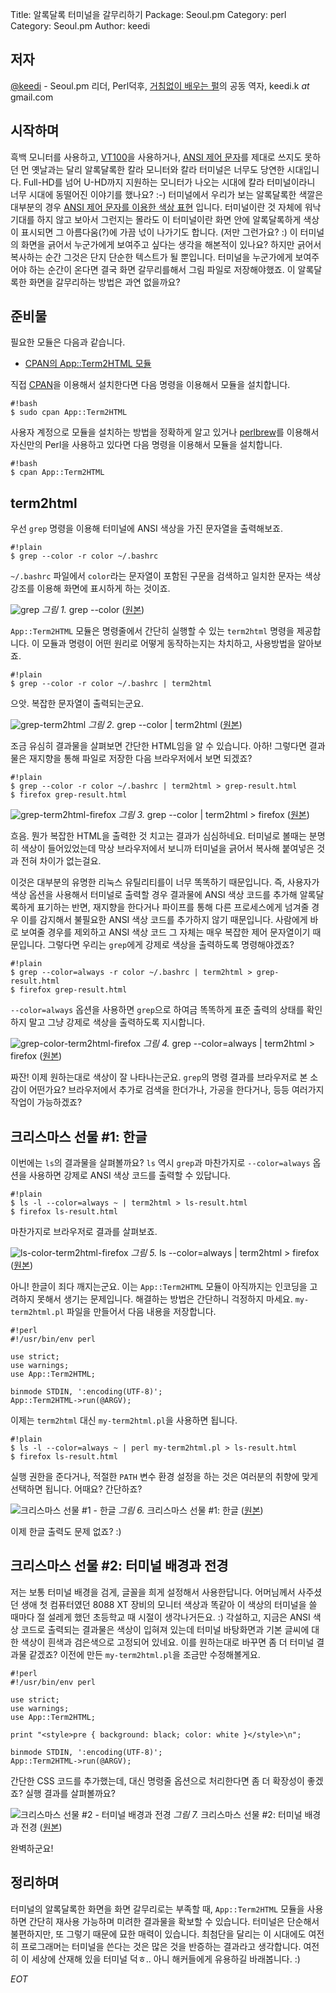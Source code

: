 Title:    알록달록 터미널을 갈무리하기
Package:  Seoul.pm
Category: perl
Category: Seoul.pm
Author:   keedi

저자
-----

[@keedi][twitter-keedi] - Seoul.pm 리더, Perl덕후,
[거침없이 배우는 펄][yes24-4433208]의 공동 역자, keedi.k _at_ gmail.com


시작하며
---------

흑백 모니터를 사용하고, [VT100][wiki-vt100]을 사용하거나,
[ANSI 제어 문자][wiki-ansi-escape-code]를 제대로 쓰지도 못하던 먼 옛날과는 달리
알록달록한 칼라 모니터와 칼라 터미널은 너무도 당연한 시대입니다.
Full-HD를 넘어 U-HD까지 지원하는 모니터가 나오는 시대에 칼라 터미널이라니
너무 시대에 동떨어진 이야기를 했나요? :-)
터미널에서 우리가 보는 알록달록한 색깔은 대부분의 경우
[ANSI 제어 문자를 이용한 색상 표현][wiki-ansi-escape-code-colors] 입니다.
터미널이란 것 자체에 워낙 기대를 하지 않고 보아서 그런지는 몰라도
이 터미널이란 화면 안에 알록달록하게 색상이 표시되면 그 아름다움(?)에
가끔 넋이 나가기도 합니다. (저만 그런가요? :)
이 터미널의 화면을 긁어서 누군가에게 보여주고 싶다는 생각을 해본적이 있나요?
하지만 긁어서 복사하는 순간 그것은 단지 단순한 텍스트가 될 뿐입니다.
터미널을 누군가에게 보여주어야 하는 순간이 온다면
결국 화면 갈무리를해서 그림 파일로 저장해야했죠.
이 알록달록한 화면을 갈무리하는 방법은 과연 없을까요?


준비물
-------

필요한 모듈은 다음과 같습니다.

- [CPAN의 App::Term2HTML 모듈][cpan-app-term2html]

직접 [CPAN][cpan]을 이용해서 설치한다면 다음 명령을 이용해서 모듈을 설치합니다.

    #!bash
    $ sudo cpan App::Term2HTML

사용자 계정으로 모듈을 설치하는 방법을 정확하게 알고 있거나
[perlbrew][home-perlbrew]를 이용해서 자신만의 Perl을 사용하고 있다면
다음 명령을 이용해서 모듈을 설치합니다.

    #!bash
    $ cpan App::Term2HTML


term2html
----------

우선 `grep` 명령을 이용해 터미널에 ANSI 색상을 가진 문자열을 출력해보죠.

    #!plain
    $ grep --color -r color ~/.bashrc

`~/.bashrc` 파일에서 `color`라는 문자열이 포함된 구문을 검색하고
일치한 문자는 색상 강조를 이용해 화면에 표시하게 하는 것이죠.

![grep][img-1-resize]
*그림 1.* grep --color ([원본][img-1])

`App::Term2HTML` 모듈은 명령줄에서 간단히 실행할 수 있는 `term2html` 명령을 제공합니다.
이 모듈과 명령이 어떤 원리로 어떻게 동작하는지는 차치하고, 사용방법을 알아보죠.

    #!plain
    $ grep --color -r color ~/.bashrc | term2html

으앗. 복잡한 문자열이 출력되는군요.

![grep-term2html][img-2-resize]
*그림 2.* grep --color | term2html ([원본][img-2])

조금 유심히 결과물을 살펴보면 간단한 HTML임을 알 수 있습니다.
아하! 그렇다면 결과물은 재지향을 통해 파일로 저장한 다음 브라우저에서 보면 되겠죠?

    #!plain
    $ grep --color -r color ~/.bashrc | term2html > grep-result.html
    $ firefox grep-result.html

![grep-term2html-firefox][img-3-resize]
*그림 3.* grep --color | term2html > firefox ([원본][img-3])

흐음. 뭔가 복잡한 HTML을 출력한 것 치고는 결과가 심심하네요.
터미널로 볼때는 분명히 색상이 들어있었는데 막상 브라우저에서
보니까 터미널을 긁어서 복사해 붙여넣은 것과 전혀 차이가 없는걸요.

이것은 대부분의 유명한 리눅스 유틸리티를이 너무 똑똑하기 때문입니다.
즉, 사용자가 색상 옵션을 사용해서 터미널로 출력할 경우
결과물에 ANSI 색상 코드를 추가해 알록달록하게 표기하는 반면,
재지향을 한다거나 파이프를 통해 다른 프로세스에게 넘겨줄 경우
이를 감지해서 불필요한 ANSI 색상 코드를 추가하지 않기 때문입니다.
사람에게 바로 보여줄 경우를 제외하고 ANSI 색상 코드 그 자체는
매우 복잡한 제어 문자열이기 때문입니다.
그렇다면 우리는 `grep`에게 강제로 색상을 출력하도록 명령해야겠죠?

    #!plain
    $ grep --color=always -r color ~/.bashrc | term2html > grep-result.html
    $ firefox grep-result.html

`--color=always` 옵션을 사용하면 `grep`으로 하여금 똑똑하게 표준 출력의
상태를 확인하지 말고 그냥 강제로 색상을 출력하도록 지시합니다.

![grep-color-term2html-firefox][img-4-resize]
*그림 4.* grep --color=always | term2html > firefox ([원본][img-4])

짜잔! 이제 원하는대로 색상이 잘 나타나는군요.
`grep`의 명령 결과를 브라우저로 본 소감이 어떤가요?
브라우저에서 추가로 검색을 한더가나, 가공을 한다거나, 등등
여러가지 작업이 가능하겠죠?


크리스마스 선물 #1: 한글
-------------------------

이번에는 `ls`의 결과물을 살펴볼까요?
`ls` 역시 `grep`과 마찬가지로 `--color=always` 옵션을 사용하면
강제로 ANSI 색상 코드를 출력할 수 있답니다.

    #!plain
    $ ls -l --color=always ~ | term2html > ls-result.html
    $ firefox ls-result.html

마찬가지로 브라우저로 결과를 살펴보죠.

![ls-color-term2html-firefox][img-5-resize]
*그림 5.* ls --color=always | term2html > firefox ([원본][img-5])

아니! 한글이 죄다 깨지는군요.
이는 `App::Term2HTML` 모듈이 아직까지는 인코딩을 고려하지 못해서 생기는 문제입니다.
해결하는 방법은 간단하니 걱정하지 마세요.
`my-term2html.pl` 파일을 만들어서 다음 내용을 저장합니다.

    #!perl
    #!/usr/bin/env perl

    use strict;
    use warnings;
    use App::Term2HTML;

    binmode STDIN, ':encoding(UTF-8)';
    App::Term2HTML->run(@ARGV);

이제는 `term2html` 대신 `my-term2html.pl`을 사용하면 됩니다.

    #!plain
    $ ls -l --color=always ~ | perl my-term2html.pl > ls-result.html
    $ firefox ls-result.html

실행 권한을 준다거나, 적절한 `PATH` 변수 환경 설정을 하는 것은
여러분의 취향에 맞게 선택하면 됩니다.
어때요? 간단하죠?

![크리스마스 선물 #1 - 한글][img-6-resize]
*그림 6.* 크리스마스 선물 #1: 한글 ([원본][img-6])

이제 한글 출력도 문제 없죠? :)


크리스마스 선물 #2: 터미널 배경과 전경
---------------------------------------

저는 보통 터미널 배경을 검게, 글꼴을 희게 설정해서 사용한답니다.
어머님께서 사주셨던 생애 첫 컴퓨터였던 8088 XT 장비의 모니터 색상과 똑같아
이 색상의 터미널을 쓸 때마다 절 설레게 했던 초등학교 때 시절이 생각나거든요. :)
각설하고, 지금은 ANSI 색상 코드로 출력되는 결과물은 색상이 입혀져 있는데
터미널 바탕화면과 기본 글씨에 대한 색상이 흰색과 검은색으로 고정되어 있네요.
이를 원하는대로 바꾸면 좀 더 터미널 결과물 같겠죠?
이전에 만든 `my-term2html.pl`을 조금만 수정해볼게요.

    #!perl
    #!/usr/bin/env perl

    use strict;
    use warnings;
    use App::Term2HTML;

    print "<style>pre { background: black; color: white }</style>\n";

    binmode STDIN, ':encoding(UTF-8)';
    App::Term2HTML->run(@ARGV);

간단한 CSS 코드를 추가했는데, 대신 명령줄 옵션으로 처리한다면 좀 더 확장성이 좋겠죠?
실행 결과를 살펴볼까요?

![크리스마스 선물 #2 - 터미널 배경과 전경][img-7-resize]
*그림 7.* 크리스마스 선물 #2: 터미널 배경과 전경 ([원본][img-7])

완벽하군요!


정리하며
---------

터미널의 알록달록한 화면을 화면 갈무리로는 부족할 때, `App::Term2HTML`
모듈을 사용하면 간단히 재사용 가능하며 미려한 결과물을 확보할 수 있습니다.
터미널은 단순해서 불편하지만, 또 그렇기 때문에 묘한 매력이 있습니다.
최첨단을 달리는 이 시대에도 여전히 프로그래머는 터미널을 쓴다는 것은
많은 것을 반증하는 결과라고 생각합니다.
여전히 이 세상에 산재해 있을 터미널 덕ㅎ.. 아니 해커들에게 유용하길 바래봅니다. :)

_EOT_


[img-1]:          2015-12-23-01.png
[img-2]:          2015-12-23-02.png
[img-3]:          2015-12-23-03.png
[img-4]:          2015-12-23-04.png
[img-5]:          2015-12-23-05.png
[img-6]:          2015-12-23-06.png
[img-7]:          2015-12-23-07.png

[img-1-resize]:   2015-12-23-01_r.png
[img-2-resize]:   2015-12-23-02_r.png
[img-3-resize]:   2015-12-23-03_r.png
[img-4-resize]:   2015-12-23-04_r.png
[img-5-resize]:   2015-12-23-05_r.png
[img-6-resize]:   2015-12-23-06_r.png
[img-7-resize]:   2015-12-23-07_r.png


[cpan-app-term2html]:           https://metacpan.org/pod/App::Term2HTML
[cpan]:                         http://www.cpan.org/
[home-perlbrew]:                http://perlbrew.pl/
[twitter-keedi]:                http://twitter.com/#!/keedi
[wiki-ansi-escape-code-colors]: https://en.wikipedia.org/wiki/ANSI_escape_code#Colors
[wiki-ansi-escape-code]:        https://en.wikipedia.org/wiki/ANSI_escape_code
[wiki-vt100]:                   https://en.wikipedia.org/wiki/VT100
[yes24-4433208]:                http://www.yes24.com/24/goods/4433208
